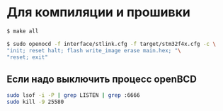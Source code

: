 # Для компиляции и прошивки

```bash
$ make all
```

```bash
$ sudo openocd -f interface/stlink.cfg -f target/stm32f4x.cfg -c \
"init; reset halt; flash write_image erase main.hex; "\  
"reset; exit"
```

## Если надо выключить процесс openBCD

```bash
sudo lsof -i -P | grep LISTEN | grep :6666
sudo kill -9 25580
```
